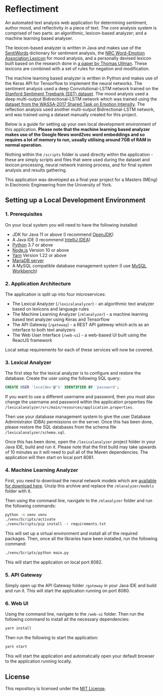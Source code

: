 # Reflectiment
An automated text analysis web application for determining sentiment, author mood, and reflectivity in a piece of text. The core analysis system is comprised of two parts: an algorithmic, lexicon-based analyzer; and a machine learning based analyser.

The lexicon-based analyzer is written in Java and makes use of the <a href="https://hlt-nlp.fbk.eu/technologies/sentiwords">SentiWords</a> dictionary for sentiment analysis, the <a href="https://saifmohammad.com/WebPages/NRC-Emotion-Lexicon.htm">NRC Word-Emotion Association Lexicon</a> for mood analysis, and a personally devised lexicon built based on the research done in <a href="http://oro.open.ac.uk/48840/">a paper by Thomas Ullman</a>. These lexicons are combined with a set of rules for negation and modification.

The machine learning based analyzer is written in Python and makes use of the Keras API for Tensorflow to implement the neural networks. The sentiment analysis used a deep Convolutional-LSTM network trained on the <a href="https://nlp.stanford.edu/sentiment/">Stanford Sentiment Treebank (SST) dataset</a>. The mood analysis used a deep multi-output Bidirectional-LSTM network which was trained using the <a href="http://saifmohammad.com/WebPages/EmotionIntensity-SharedTask.html">dataset from the WASSA-2017 Shared Task on Emotion Intensity</a>. The reflection analysis used another multi-output Bidirectional-LSTM network, and was trained using a dataset manually created for this project.

Below is a guide for setting up your own local development environment of this application. <b>Please note that the machine learning based analyzer makes use of the Google News word2vec word embeddings and so requires a lot of memory to run, usually utilising around 7GB of RAM in normal operation.</b>

Nothing within the `/scripts` folder is used directly within the application - these are simply scripts and files that were used during the dataset and lexicon processing, neural network training process, and for final system analysis and results gathering.

This application was developed as a final year project for a Masters (MEng) in Electronic Engineering from the University of York.

## Setting up a Local Development Environment

### 1. Prerequisites
On your local system you will need to have the following installed:

* JDK for Java 11 or above (I recommend <a href="https://openjdk.java.net/install/">OpenJDK</a>)
* A Java IDE (I recommend <a href="https://www.jetbrains.com/idea/">IntelliJ IDEA</a>)
* <a href="https://www.python.org/downloads/">Python</a> 3.7 or above
* <a href="https://nodejs.org/en/download/">Node.js</a> Version 10 or above
* <a href="https://classic.yarnpkg.com/en/docs/install/#windows-stable">Yarn</a> Version 1.22 or above
* <a href="https://mariadb.org/download/">MariaDB server</a>
* A MySQL compatible database management system (I use <a href="https://www.mysql.com/products/workbench/">MySQL Workbench</a>)

### 2. Application Architecture
The application is split up into four microservices:

* The Lexical Analyzer (`/lexicalanalyzer`) - an algorithmic text analyzer based on lexicons and language rules
* The Machine Learning Analyzer (`/mlanalyzer`) - a machine learning based text analyzer using Keras and Tensorflow
* The API Gateway (`/gateway`) - a REST API gateway which acts as an interface to both text analyzers
* The Web User Interface (`/web-ui`) - a web-based UI built using the ReactJS framework

Local setup requirements for each of these services will now be covered.

### 3. Lexical Analyzer
The first step for the lexical analyzer is to configure and restore the database. Create the user using the following SQL query:
```SQL
CREATE USER 'localdev'@'%' IDENTIFIED BY 'password';
```
If you want to use a different username and password, then you must also change the username and password within the application properties file `/lexicalanalyzer/src/main/resources/application.properties`.

Then use your database management system to give the user Database Administrator (DBA) permissions on the server. Once this has been done, please restore the SQL databases from the schema file `/lexicalanalyzer/schema.sql`.

Once this has been done, open the `/lexicalanalyzer` project folder in your Java IDE, build and run it. Please note that the first build may take upwards of 10 minutes as it will need to pull all of the Maven dependencies. The application will then start on local port 8081.

### 4. Machine Learning Analyzer

First, you need to download the neural network models which are <a href="https://drive.google.com/file/d/11Gs4X66ZMa_XU9rkc58iaDLt1Bp48BRw/view?usp=sharing">available for download here</a>. Unzip this archive and replace the `/mlanalyzer/models` folder with it.

Then using the command line, navigate to the `/mlanalyzer` folder and run the following commands:
```bash
python -m venv venv
./venv/Scripts/activate
./venv/Scripts/pip install -r requirements.txt
```
This will set up a virtual environment and install all of the required packages. Then, once all the libraries have been installed, run the following command:
```bash
./venv/Scripts/python main.py
```
This will start the application on local port 8082.

### 5. API Gateway
Simply open up the API Gateway folder `/gateway` in your Java IDE and build and run it. This will start the application running on port 8080.

### 6. Web UI
Using the command line, navigate to the `/web-ui` folder. Then run the following command to install all the necessary dependencies:
```bash
yarn install
```
Then run the following to start the application:
```bash
yarn start
```
This will start the application and automatically open your default browser to the application running locally. 

## License

This repository is licensed under the [MIT License](https://github.com/DanJSG/Reflectiment/blob/master/LICENSE).
